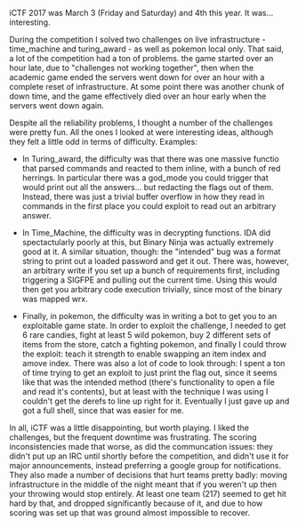 iCTF 2017 was March 3 (Friday and Saturday) and 4th this year. It was... interesting.

During the competition I solved two challenges on live infrastructure - time_machine and turing_award - as well as pokemon local only. That said, a lot of the competition had a ton of problems. the game started over an hour late, due to "challenges not working together", then when the academic game ended the servers went down for over an hour with a complete reset of infrastructure. At some point there was another chunk of down time, and the game effectively died over an hour early when the servers went down again.

Despite all the reliability problems, I thought a number of the challenges were pretty fun. All the ones I looked at were interesting ideas, although they felt a little odd in terms of difficulty. Examples:

 * In Turing\_award, the difficulty was that there was one massive functio that parsed commands and reacted to them inline, with a bunch of red herrings. In particular there was a god\_mode you could trigger that would print out all the answers... but redacting the flags out of them. Instead, there was just a trivial buffer overflow in how they read in commands in the first place you could exploit to read out an arbitrary answer.

 * In Time\_Machine, the difficulty was in decrypting functions. IDA did spectactularly poorly at this, but Binary Ninja was actually extremely good at it. A similar situation, though: the "intended" bug was a format string to print out a loaded password and get it out. There was, however, an arbitrary write if you set up a bunch of requirements first, including triggering a SIGFPE and pulling out the current time. Using this would then get you arbitrary code execution trivially, since most of the binary was mapped wrx.

 * Finally, in pokemon, the difficulty was in writing a bot to get you to an exploitable game state. In order to exploit the challenge, I needed to get 6 rare candies, fight at least 5 wild pokemon, buy 2 different sets of items from the store, catch a fighting pokemon, and finally I could throw the exploit: teach it strength to enable swapping an item index and amove index. There was also a lot of code to look through: I spent a ton of time trying to get an exploit to just print the flag out, since it seems like that was the intended method (there's functionality to open a file and read it's contents), but at least with the technique I was using I couldn't get the derefs to line up right for it. Eventually I just gave up and got a full shell, since that was easier for me.

In all, iCTF was a little disappointing, but worth playing. I liked the challenges, but the frequent downtime was frustrating. The scoring inconsistencies made that worse, as did the communcation issues: they didn't put up an IRC until shortly before the competition, and didn't use it for major announcements, instead preferring a google group for notifications. They also made a number of decisions that hurt teams pretty badly: moving infrastructure in the middle of the night meant that if you weren't up then your throwing would stop entirely. At least one team (217) seemed to get hit hard by that, and dropped significantly because of it, and due to how scoring was set up that was ground almost impossible to recover.
